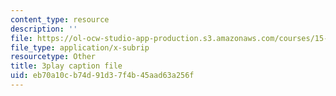 ```yaml
---
content_type: resource
description: ''
file: https://ol-ocw-studio-app-production.s3.amazonaws.com/courses/15-071-the-analytics-edge-spring-2017/eb70a10cb74d91d37f4b45aad63a256f_zasCvIWLyRA.srt
file_type: application/x-subrip
resourcetype: Other
title: 3play caption file
uid: eb70a10c-b74d-91d3-7f4b-45aad63a256f
---
```


